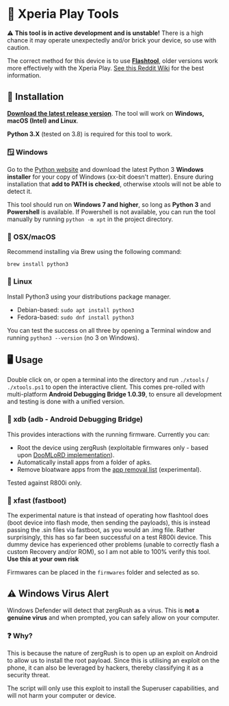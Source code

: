 # 📲 Xperia Play Tools
⚠️ **This tool is in active development and is unstable!** There is a high chance it may operate unexpectedly and/or brick your device, so use with caution.

The correct method for this device is to use **[Flashtool](https://github.com/Androxyde/Flashtool)**, older versions work more effectively with the Xperia Play.
[See this Reddit Wiki](https://www.reddit.com/r/xperiaplay/wiki/index#wiki_flashtool) for the best information.

## 💽 Installation
**[Download the latest release version](https://github.com/soup-bowl/XperiaPlay-Tools/releases/latest)**. The tool will work on **Windows, macOS (Intel) and Linux**.

**Python 3.X** (tested on 3.8) is required for this tool to work.

### 🪟 Windows
Go to the [Python website][pywin] and download the latest Python 3 **Windows installer** for your copy of Windows (xx-bit doesn't matter). Ensure during installation that **add to PATH is checked**, otherwise xtools will not be able to detect it.

This tool should run on **Windows 7 and higher**, so long as **Python 3** and **Powershell** is available. If Powershell is not available, you can run the tool manually by running `python -m xpt` in the project directory.

### 🍎 OSX/macOS
Recommend installing via Brew using the following command:

`brew install python3`

### 🐧 Linux
Install Python3 using your distributions package manager.

* Debian-based: `sudo apt install python3`
* Fedora-based: `sudo dnf install python3`

You can test the success on all three by opening a Terminal window and running `python3 --version` (no 3 on Windows). 

## 🖥 Usage
Double click on, or open a terminal into the directory and run `./xtools` / `./xtools.ps1` to open the interactive client. This comes pre-rolled with multi-platform **Android Debugging Bridge 1.0.39**, to ensure all development and testing is done with a unified version.

### 🤖 xdb (adb - Android Debugging Bridge)
This provides interactions with the running firmware. Currently you can:
* Root the device using zergRush (exploitable firmwares only - based upon [DooMLoRD implementation](https://forum.xda-developers.com/t/04-jan-rooting-unrooting-doomlords-easy-rooting-toolkit-v4-0-zergrush-exploit.1321582/)).
* Automatically install apps from a folder of apks.
* Remove bloatware apps from the [app removal list][applist] (experimental).

Tested against R800i only.

### 🐞 xfast (fastboot)
The experimental nature is that instead of operating how flashtool does (boot device into flash mode, then sending the payloads), this is instead passing the .sin files via fastboot, as you would an .img file. Rather surprisingly, this has so far been successful on a test R800i device. This dummy device has experienced other problems (unable to correctly flash a custom Recovery and/or ROM), so I am not able to 100% verify this tool. **Use this at your own risk**

Firmwares can be placed in the `firmwares` folder and selected as so.

## ⚠️ Windows Virus Alert
Windows Defender will detect that zergRush as a virus. This is **not a genuine virus** and when prompted, you can safely allow on your computer.

### ❓ Why?
This is because the nature of zergRush is to open up an exploit on Android to allow us to install the root payload. Since this is utilising an exploit on the phone, it can also be leveraged by hackers, thereby classifying it as a security threat.

The script will only use this exploit to install the Superuser capabilities, and will not harm your computer or device.

[pywin]: https://www.python.org/downloads/windows/
[applist]: https://revive.today/xpapk
[adb-win]: https://dl.google.com/android/repository/platform-tools_r26.0.1-windows.zip
[adb-mac]: https://dl.google.com/android/repository/platform-tools_r26.0.1-darwin.zip
[adb-lnx]: https://dl.google.com/android/repository/platform-tools_r26.0.1-linux.zip
